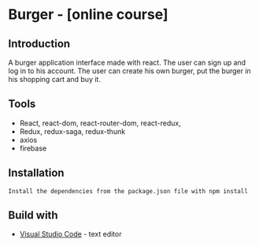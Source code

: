 # Burger - [online course]

## Introduction
A burger application interface made with react. The user can sign up and log in to his account. 
The user can create his own burger, put the burger in his shopping cart and buy it. 

## Tools
- React, react-dom, react-router-dom, react-redux, 
- Redux, redux-saga, redux-thunk
- axios
- firebase

## Installation
    Install the dependencies from the package.json file with npm install

## Build with

* [Visual Studio Code](https://code.visualstudio.com/) - text editor

